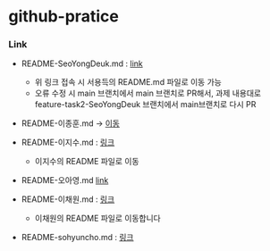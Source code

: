 # github-pratice

### Link

- README-SeoYongDeuk.md : [link](./README-SeoYongDeuk.md)

  - 위 링크 접속 시 서용득의 README.md 파일로 이동 가능
  - 오류 수정 시 main 브랜치에서 main 브랜치로 PR해서, 과제 내용대로 feature-task2-SeoYongDeuk 브랜치에서 main브랜치로 다시 PR

- README-이종훈.md -> [이동](https://github.com/TEAMLAB-Lecture/github-pratice/blob/6d8527f262c72cb25f74a071b13f7941e41e11ee/README-%EC%9D%B4%EC%A2%85%ED%9B%88.md)
- README-이지수.md : [링크](./README-이지수.md)
  - 이지수의 README 파일로 이동
- README-오아영.md [link](https://github.com/TEAMLAB-Lecture/github-pratice/blob/main/README-%EC%98%A4%EC%95%84%EC%98%81.md)

- README-이채원.md : [링크](./README-이채원.md)
  - 이채원의 README 파일로 이동합니다
- README-sohyuncho.md : [링크](C:\Users\soh37\workspace\github-pratice\README-sohyuncho.md)
